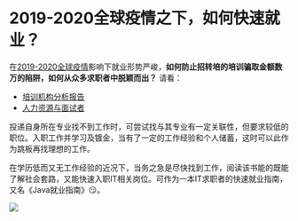 # 2019-2020全球疫情之下，如何快速就业？

在[2019-2020全球疫情](https://zh.wikipedia.org/zh-hans/2019冠状病毒病疫情)影响下就业形势严峻，**如何防止招转培的培训骗取金额数万的陷阱，如何从众多求职者中脱颖而出？** 请看：

* [培训机构分析报告](https://hoochanlon.github.io/helpdesk-manual/notice/ti-analysis.html)
* [人力资源与面试者](https://hoochanlon.github.io/helpdesk-manual/notice/interview.html)

投递自身所在专业找不到工作时，可尝试找与其专业有一定关联性，但要求较低的职位。入职工作并学习及镀金，当有了一定的工作经验和个人储蓄，这时可以此作为跳板再找理想的工作。

在学历低而又无工作经验的近况下，当务之急是尽快找到工作，阅读该书能的既能了解社会套路，又能快速入职IT相关岗位。可作为一本IT求职者的快速就业指南，又名《Java就业指南》😏。 

![](https://i.postimg.cc/PrvVvZtY/841.png)

<!-- # 《桌面运维管理指南》 -->

<!-- 
著写《桌面运维管理指南》目的，是为了帮助桌面运维工程师解决一些影响办公人员事务效率的软硬件等各类问题，以提高公司整体的办公效率。同时，该书也可作为计算机自由爱好者成为一名具有职业素质的桌面运维工程师指导手册。

本书新增了特别篇社会工程章节，应届实习新人面对社会工作生活，也能从中受益。此外，在[2019-2020全球疫情](https://zh.wikipedia.org/zh-hans/2019冠状病毒病疫情)影响下就业形势严峻，该书也可作为一本IT求职者的快速就业指南，又名《Java就业指南》😏。 

![2020-04-25_23-41-35.png](https://i.loli.net/2020/04/25/kIDatTGFr5ibePQ.png)
-->





